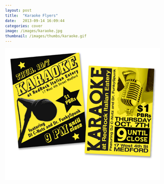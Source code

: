 ```yaml
---
layout: post
title:  "Karaoke Flyers"
date:   2013-09-14 16:09:44
categories: cover
image: /images/karaoke.jpg 
thumbnail: /images/thumbs/karaoke.gif
---
```

![Karaoke Flyers][image]

[image]: /images/karaoke.jpg "Karaoke Flyers"
